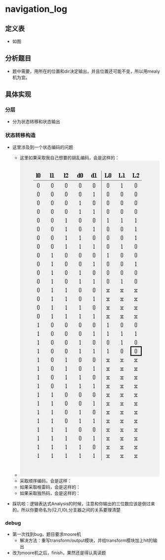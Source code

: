 # navigation_log

## 定义表

- 如图

## 分析题目

- 题中需要，用所在的位置和dir决定输出，并且位置还可能不变，所以用mealy机为宜。

## 具体实现

### 分层

- 分为状态转移和状态输出

### 状态转移构造

- 这里涉及到一个状态编码的问题
  - 这里如果采取我自己想要的胡乱编码，会是这样的：
  - ![胡乱编码](pict/1%E8%83%A1%E4%B9%B1%E7%BC%96%E7%A0%81.jpg)
  - 采取顺序编码，会是这样：
  - 如果采取格雷码，会是这样的：
  - 如果采取独热码，会是这样的：

- 踩坑啦：逻辑表达式Analysis的时候，注意和你输出的三位数应该是倒过来的，所以你要命名为(l2,l1,l0),分支器之间的关系要理清楚

### debug

- 第一次找到bug，题目要求moore机
  - 解决方法：重写transform/output模块，并给transform模块加上hit的输出
- 改为moore机之后，finish，果然还是得认真读题